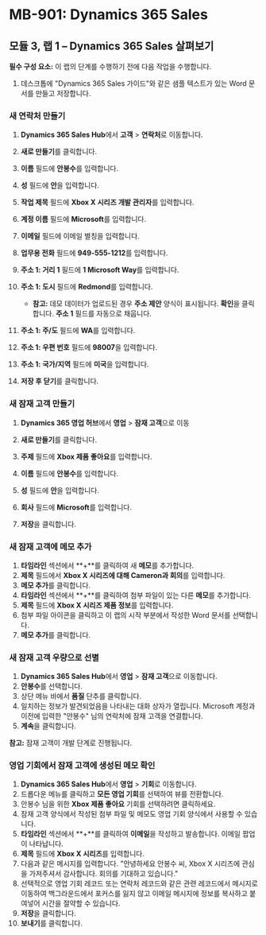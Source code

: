 ﻿---
lab:
    title: '랩 01: Dynamics 365 Sales 살펴보기'
    module: '모듈 03: Dynamics 365 Sales 소개'
---

# MB-901: Dynamics 365 Sales
## 모듈 3, 랩 1 – Dynamics 365 Sales 살펴보기

**필수 구성 요소:** 이 랩의 단계를 수행하기 전에 다음 작업을 수행합니다.

1. 데스크톱에 "Dynamics 365 Sales 가이드"와 같은 샘플 텍스트가 있는 Word 문서를 만들고 저장합니다.

### 새 연락처 만들기

1. **Dynamics 365 Sales Hub**에서 **고객** > **연락처**로 이동합니다.
1. **새로 만들기**를 클릭합니다.
1. **이름** 필드에 **안봉수**를 입력합니다.
1. **성** 필드에 **안**을 입력합니다.
1. **작업 제목** 필드에 **Xbox X 시리즈 개발 관리자**를 입력합니다.
1. **계정 이름** 필드에 **Microsoft**를 입력합니다.
1. **이메일** 필드에 이메일 별칭을 입력합니다.
1. **업무용 전화** 필드에 **949-555-1212**를 입력합니다.
1. **주소 1: 거리 1** 필드에 **1 Microsoft Way**를 입력합니다.
1. **주소 1: 도시** 필드에 **Redmond**를 입력합니다.
    - **참고:** 데모 데이터가 업로드된 경우 **주소 제안** 양식이 표시됩니다. **확인**을 클릭합니다. **주소 1** 필드를 자동으로 채웁니다. 
1. **주소 1: 주/도** 필드에 **WA**를 입력합니다.
1. **주소 1: 우편 번호** 필드에 **98007**을 입력합니다.
1. **주소 1: 국가/지역** 필드에 **미국**을 입력합니다.

1. **저장 후 닫기**를 클릭합니다.

### 새 잠재 고객 만들기

1. **Dynamics 365 영업 허브**에서 **영업** > **잠재 고객**으로 이동
1. **새로 만들기**를 클릭합니다.
1. **주제** 필드에 **Xbox 제품 좋아요**를 입력합니다.
1. **이름** 필드에 **안봉수**를 입력합니다.
1. **성** 필드에 **안**을 입력합니다.
1. **회사** 필드에 **Microsoft**를 입력합니다.

1. **저장**을 클릭합니다.

### 새 잠재 고객에 메모 추가

1. **타임라인** 섹션에서 **+**를 클릭하여 새 **메모**를 추가합니다.
1. **제목** 필드에서 **Xbox X 시리즈에 대해 Cameron과 회의**를 입력합니다.
1. **메모 추가**를 클릭합니다.
1. **타임라인** 섹션에서 **+**를 클릭하여 첨부 파일이 있는 다른 **메모**를 추가합니다.
1. **제목** 필드에 **Xbox X 시리즈 제품 정보**를 입력합니다.
1. 첨부 파일 아이콘을 클릭하고 이 랩의 시작 부분에서 작성한 Word 문서를 선택합니다.
1. **메모 추가**를 클릭합니다.

### 새 잠재 고객 우량으로 선별

1. **Dynamics 365 Sales Hub**에서 **영업** > **잠재 고객**으로 이동합니다.
1. **안봉수**를 선택합니다.
1. 상단 메뉴 바에서 **품질** 단추를 클릭합니다.
1. 일치하는 정보가 발견되었음을 나타내는 대화 상자가 열립니다.  Microsoft 계정과 이전에 입력한 "안봉수" 님의 연락처에 잠재 고객을 연결합니다.
1. **계속**을 클릭합니다.

**참고:** 잠재 고객이 개발 단계로 진행됩니다.

### 영업 기회에서 잠재 고객에 생성된 메모 확인

1. **Dynamics 365 Sales Hub**에서 **영업** > **기회**로 이동합니다.
1. 드롭다운 메뉴를 클릭하고 **모든 영업 기회**를 선택하여 뷰를 전환합니다.
1. 안봉수 님을 위한 **Xbox 제품 좋아요** 기회를 선택하려면 클릭하세요.
1. 잠재 고객 양식에서 작성된 첨부 파일 및 메모도 영업 기회 양식에서 사용할 수 있습니다. 
1. **타임라인** 섹션에서 **+**를 클릭하여 **이메일**을 작성하고 발송합니다. 이메일 팝업이 나타납니다.
1. **제목** 필드에 **Xbox X 시리즈**를 입력합니다.
1. 다음과 같은 메시지를 입력합니다. "안녕하세요 안봉수 씨, Xbox X 시리즈에 관심을 가져주셔서 감사합니다. 회의를 기대하고 있습니다." 
1. 선택적으로 영업 기회 레코드 또는 연락처 레코드와 같은 관련 레코드에서 메시지로 이동하여 백그라운드에서 포커스를 잃지 않고 이메일 메시지에 정보를 복사하고 붙여넣어 시간을 절약할 수 있습니다.
1. **저장**을 클릭합니다.
1. **보내기**를 클릭합니다.




